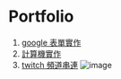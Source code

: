 # Portfolio

 
1. [google 表單實作](https://yypp06.github.io/Portfolio/google%E8%A1%A8%E5%96%AE%E5%AF%A6%E4%BD%9C/index.html "Google")
2. [計算機實作](https://yypp06.github.io/Portfolio/%E8%A8%88%E7%AE%97%E6%A9%9F/calculator.html "github")
3. [twitch 頻道串連]( https://github.com/yypp06/Portfolio/tree/master/twitch "github")
![image](https://raw.githubusercontent.com/yypp06/Portfolio/master/twitch/_Users_apple_haha_homework_week4_twitch.html.png)
 
